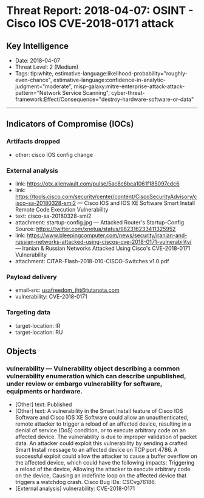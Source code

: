 # Threat Report: 2018-04-07: OSINT - Cisco IOS CVE-2018-0171 attack


## Key Intelligence
* Date: 2018-04-07
* Threat Level: 2 (Medium)
* Tags: tlp:white, estimative-language:likelihood-probability="roughly-even-chance", estimative-language:confidence-in-analytic-judgment="moderate", misp-galaxy:mitre-enterprise-attack-attack-pattern="Network Service Scanning", cyber-threat-framework:Effect/Consequence="destroy-hardware-software-or-data"

---

## Indicators of Compromise (IOCs)
### Artifacts dropped
* other: cisco IOS config change

### External analysis
* link: https://otx.alienvault.com/pulse/5ac8c6bca1061f185097cdc6
* link: https://tools.cisco.com/security/center/content/CiscoSecurityAdvisory/cisco-sa-20180328-smi2 — Cisco IOS and IOS XE Software Smart Install Remote Code Execution Vulnerability
* text: cisco-sa-20180328-smi2
* attachment: startup-config.jpg — Attacked Router's Startup-Config Source: https://twitter.com/xnetua/status/982316233411325952
* link: https://www.bleepingcomputer.com/news/security/iranian-and-russian-networks-attacked-using-ciscos-cve-2018-0171-vulnerability/ — Iranian & Russian Networks Attacked Using Cisco's CVE-2018-0171 Vulnerability
* attachment: CITAR-Flash-2018-010-CISCO-Switches v1.0.pdf

### Payload delivery
* email-src: usafreedom_jht@tutanota.com
* vulnerability: CVE-2018-0171

### Targeting data
* target-location: IR
* target-location: RU

## Objects
### vulnerability — Vulnerability object describing a common vulnerability enumeration which can describe unpublished, under review or embargo vulnerability for software, equipments or hardware.
* [Other] text: Published
* [Other] text: A vulnerability in the Smart Install feature of Cisco IOS Software and Cisco IOS XE Software could allow an unauthenticated, remote attacker to trigger a reload of an affected device, resulting in a denial of service (DoS) condition, or to execute arbitrary code on an affected device. The vulnerability is due to improper validation of packet data. An attacker could exploit this vulnerability by sending a crafted Smart Install message to an affected device on TCP port 4786. A successful exploit could allow the attacker to cause a buffer overflow on the affected device, which could have the following impacts: Triggering a reload of the device, Allowing the attacker to execute arbitrary code on the device, Causing an indefinite loop on the affected device that triggers a watchdog crash. Cisco Bug IDs: CSCvg76186.
* [External analysis] vulnerability: CVE-2018-0171
